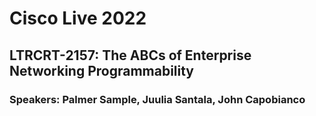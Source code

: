 # Cisco Live 2022
## LTRCRT-2157: The ABCs of Enterprise Networking Programmability
### Speakers: Palmer Sample, Juulia Santala, John Capobianco
